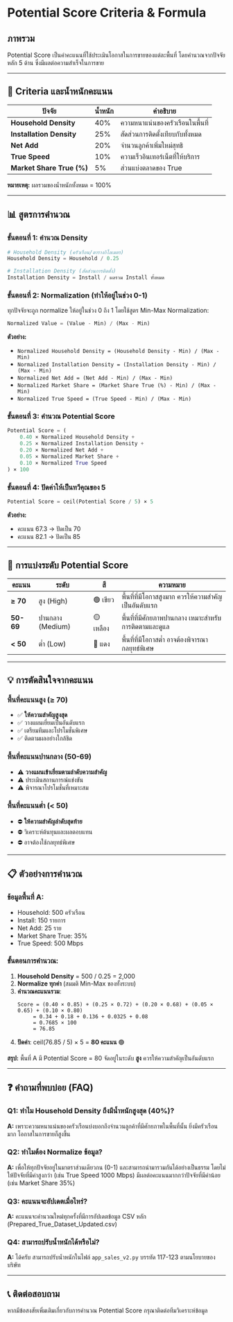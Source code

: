# Potential Score Criteria & Formula

## ภาพรวม
Potential Score เป็นค่าคะแนนที่ใช้ประเมินโอกาสในการขายของแต่ละพื้นที่ โดยคำนวณจากปัจจัยหลัก 5 ด้าน ซึ่งมีผลต่อความสำเร็จในการขาย

---

## 🎯 Criteria และน้ำหนักคะแนน

| ปัจจัย | น้ำหนัก | คำอธิบาย |
|--------|---------|----------|
| **Household Density** | 40% | ความหนาแน่นของครัวเรือนในพื้นที่ |
| **Installation Density** | 25% | สัดส่วนการติดตั้งเทียบกับทั้งหมด |
| **Net Add** | 20% | จำนวนลูกค้าเพิ่มใหม่สุทธิ |
| **True Speed** | 10% | ความเร็วอินเทอร์เน็ตที่ให้บริการ |
| **Market Share True (%)** | 5% | ส่วนแบ่งตลาดของ True |

**หมายเหตุ:** ผลรวมของน้ำหนักทั้งหมด = 100%

---

## 📊 สูตรการคำนวณ

### ขั้นตอนที่ 1: คำนวณ Density

```python
# Household Density (ครัวเรือน/ตารางกิโลเมตร)
Household Density = Household / 0.25

# Installation Density (สัดส่วนการติดตั้ง)
Installation Density = Install / ผลรวม Install ทั้งหมด
```

### ขั้นตอนที่ 2: Normalization (ทำให้อยู่ในช่วง 0-1)

ทุกปัจจัยจะถูก normalize ให้อยู่ในช่วง 0 ถึง 1 โดยใช้สูตร Min-Max Normalization:

```python
Normalized Value = (Value - Min) / (Max - Min)
```

**ตัวอย่าง:**
- `Normalized Household Density = (Household Density - Min) / (Max - Min)`
- `Normalized Installation Density = (Installation Density - Min) / (Max - Min)`
- `Normalized Net Add = (Net Add - Min) / (Max - Min)`
- `Normalized Market Share = (Market Share True (%) - Min) / (Max - Min)`
- `Normalized True Speed = (True Speed - Min) / (Max - Min)`

### ขั้นตอนที่ 3: คำนวณ Potential Score

```python
Potential Score = (
    0.40 × Normalized Household Density +
    0.25 × Normalized Installation Density +
    0.20 × Normalized Net Add +
    0.05 × Normalized Market Share +
    0.10 × Normalized True Speed
) × 100
```

### ขั้นตอนที่ 4: ปัดค่าให้เป็นทวีคุณของ 5

```python
Potential Score = ceil(Potential Score / 5) × 5
```

**ตัวอย่าง:**
- คะแนน 67.3 → ปัดเป็น 70
- คะแนน 82.1 → ปัดเป็น 85

---

## 🎨 การแบ่งระดับ Potential Score

| คะแนน | ระดับ | สี | ความหมาย |
|-------|-------|-----|----------|
| **≥ 70** | สูง (High) | 🟢 เขียว | พื้นที่ที่มีโอกาสสูงมาก ควรให้ความสำคัญเป็นอันดับแรก |
| **50-69** | ปานกลาง (Medium) | 🟡 เหลือง | พื้นที่ที่มีศักยภาพปานกลาง เหมาะสำหรับการติดตามและดูแล |
| **< 50** | ต่ำ (Low) | 🔴 แดง | พื้นที่ที่มีโอกาสต่ำ อาจต้องพิจารณากลยุทธ์พิเศษ |

---

## 💡 การตัดสินใจจากคะแนน

### พื้นที่คะแนนสูง (≥ 70)
- ✅ **ให้ความสำคัญสูงสุด**
- ✅ วางแผนเยี่ยมเป็นอันดับแรก
- ✅ เตรียมทีมและโปรโมชั่นพิเศษ
- ✅ ติดตามผลอย่างใกล้ชิด

### พื้นที่คะแนนปานกลาง (50-69)
- ⚠️ **วางแผนเข้าเยี่ยมตามลำดับความสำคัญ**
- ⚠️ ประเมินสถานการณ์แข่งขัน
- ⚠️ พิจารณาโปรโมชั่นที่เหมาะสม

### พื้นที่คะแนนต่ำ (< 50)
- ⛔ **ให้ความสำคัญลำดับสุดท้าย**
- ⛔ วิเคราะห์ต้นทุนและผลตอบแทน
- ⛔ อาจต้องใช้กลยุทธ์พิเศษ

---

## 📋 ตัวอย่างการคำนวณ

### ข้อมูลพื้นที่ A:
- Household: 500 ครัวเรือน
- Install: 150 รายการ
- Net Add: 25 ราย
- Market Share True: 35%
- True Speed: 500 Mbps

### ขั้นตอนการคำนวณ:

1. **Household Density** = 500 / 0.25 = 2,000
2. **Normalize ทุกค่า** (สมมติ Min-Max ของทั้งระบบ)
3. **คำนวณคะแนนรวม**:
   ```
   Score = (0.40 × 0.85) + (0.25 × 0.72) + (0.20 × 0.68) + (0.05 × 0.65) + (0.10 × 0.80)
        = 0.34 + 0.18 + 0.136 + 0.0325 + 0.08
        = 0.7685 × 100
        = 76.85
   ```
4. **ปัดค่า**: ceil(76.85 / 5) × 5 = **80 คะแนน** 🟢

**สรุป:** พื้นที่ A มี Potential Score = 80 จัดอยู่ในระดับ **สูง** ควรให้ความสำคัญเป็นอันดับแรก

---

## ❓ คำถามที่พบบ่อย (FAQ)

### Q1: ทำไม Household Density ถึงมีน้ำหนักสูงสุด (40%)?
**A:** เพราะความหนาแน่นของครัวเรือนบ่งบอกถึงจำนวนลูกค้าที่มีศักยภาพในพื้นที่นั้น ยิ่งมีครัวเรือนมาก โอกาสในการขายก็สูงขึ้น

### Q2: ทำไมต้อง Normalize ข้อมูล?
**A:** เพื่อให้ทุกปัจจัยอยู่ในมาตราส่วนเดียวกน (0-1) และสามารถนำมารวมกันได้อย่างเป็นธรรม โดยไม่ให้ปัจจัยที่มีค่าสูงกว่า (เช่น True Speed 1000 Mbps) มีผลต่อคะแนนมากกว่าปัจจัยที่มีค่าน้อย (เช่น Market Share 35%)

### Q3: คะแนนจะอัปเดตเมื่อไหร่?
**A:** คะแนนจะคำนวณใหม่ทุกครั้งที่มีการอัปเดตข้อมูล CSV หลัก (Prepared_True_Dataset_Updated.csv)

### Q4: สามารถปรับน้ำหนักได้หรือไม่?
**A:** ได้ครับ สามารถปรับน้ำหนักในไฟล์ `app_sales_v2.py` บรรทัด 117-123 ตามนโยบายของบริษัท

---

## 📞 ติดต่อสอบถาม
หากมีข้อสงสัยเพิ่มเติมเกี่ยวกับการคำนวณ Potential Score กรุณาติดต่อทีมวิเคราะห์ข้อมูล
